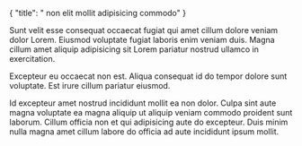 {
  "title": " non elit mollit adipisicing commodo"
}

Sunt velit esse consequat occaecat fugiat qui amet cillum dolore veniam dolor Lorem. Eiusmod voluptate fugiat laboris enim veniam duis. Magna cillum amet aliquip adipisicing sit Lorem pariatur nostrud ullamco in exercitation.

Excepteur eu occaecat non est. Aliqua consequat id do tempor dolore sunt voluptate. Est irure cillum pariatur eiusmod.

Id excepteur amet nostrud incididunt mollit ea non dolor. Culpa sint aute magna voluptate ea magna aliquip ut aliquip veniam commodo proident sunt laborum. Cillum officia non et qui adipisicing aute do excepteur. Duis minim nulla magna amet cillum labore do officia ad aute incididunt ipsum mollit.